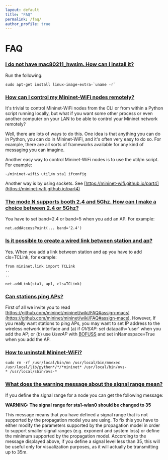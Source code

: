 ```yaml
---
layout: default
title: "FAQ"
permalink: /faq/
author_profile: true
---
```


# FAQ

<a id="q1"></a>
### [I do not have mac80211_hwsim. How can I install it?](#q1)

Run the following:
```
sudo apt-get install linux-image-extra-`uname -r`
```

<a id="q2"></a>
### [How can I control my Mininet-WiFi nodes remotely?](#q2)
It's trivial to control Mininet-WiFi nodes from the CLI or from within a Python script running locally, but what if you want some other process or even another computer on your LAN to be able to control your Mininet network remotely?  

Well, there are lots of ways to do this. One idea is that anything you can do in Python, you can do in Mininet-WiFi, and it's often very easy to do so. For example, there are all sorts of frameworks available for any kind of messaging you can imagine.   

Another easy way to control Mininet-WiFi nodes is to use the util/m script. For example:
```
~/mininet-wifi$ util/m sta1 ifconfig
```
Another way is by using sockets. See [https://mininet-wifi.github.io/part4](https://mininet-wifi.github.io/part4)

<a id="q3"></a>
### [The mode N supports booth 2.4 and 5Ghz. How can I make a choice between 2.4 or 5Ghz?](#q3) 

You have to set band=2.4 or band=5 when you add an AP. For example:
```
net.addAccessPoint(... band='2.4')
```

<a id="q4"></a>
### [Is it possible to create a wired link between station and ap?](#q4)
Yes. When you add a link between station and ap you have to add cls=TCLink, for example:
```
from mininet.link import TCLink
..
..

net.addLink(sta1, ap1, cls=TCLink)
```
<a id="q5"></a>
### [Can stations ping APs?](#q5)
First of all we invite you to read [https://github.com/mininet/mininet/wiki/FAQ#assign-macs](https://github.com/mininet/mininet/wiki/FAQ#assign-macs). However, If you really want stations to ping APs, you may want to set IP address to the wireless network interface and (a) if _OVSAP_: set datapath='user' when you add the AP; or (b) use _UserAP_ with [BOFUSS](https://github.com/CPqD/ofsoftswitch13) and set inNamespace=True when you add the AP.

<a id="q6"></a>
### [How to uninstall Mininet-WiFi?](#uninstall-mininet-wifi)
``` 
sudo rm -rf /usr/local/bin/mn /usr/local/bin/mnexec /usr/local/lib/python*/*/*mininet* /usr/local/bin/ovs-
* /usr/local/sbin/ovs-*
``` 

<a id="q7"></a>
### [What does the warning message about the signal range mean?](#q7)

If you define the signal range for a node you can get the following message:

**WARNING: The signal range for sta1-wlan0 should be changed to 35**

This message means that you have defined a signal range that is not supported by the propagation model you are using. To fix this you have to either modify the parameters supported by the propagation model in order to support smaller signal ranges (e.g. exponent and system loss) or define the minimum supported by the propagation model. According to the message displayed above, if you define a signal level less than 35, this will be useful only for visualization purposes, as it will actually be transmitting up to 35m.

